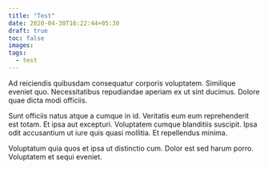 ```yaml
---
title: "Test"
date: 2020-04-30T16:22:44+05:30
draft: true
toc: false
images:
tags:
  - test
---
```


Ad reiciendis quibusdam consequatur corporis voluptatem. Similique eveniet quo. Necessitatibus repudiandae aperiam ex ut sint ducimus. Dolore quae dicta modi officiis.
 
Sunt officiis natus atque a cumque in id. Veritatis eum eum reprehenderit est totam. Et ipsa aut excepturi. Voluptatem cumque blanditiis suscipit. Ipsa odit accusantium ut iure quis quasi mollitia. Et repellendus minima.
 
Voluptatum quia quos et ipsa ut distinctio cum. Dolor est sed harum porro. Voluptatem et sequi eveniet.